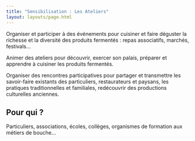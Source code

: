 ```yaml
---
title: "Sensibilisation : Les Ateliers"
layout: layouts/page.html
---
```

Organiser et participer à des événements pour cuisiner et faire déguster la richesse et la diversité des produits fermentés : repas associatifs, marchés, festivals...

Animer des ateliers pour découvrir, exercer son palais, préparer et apprendre à cuisiner les produits fermentés. 

Organiser des rencontres participatives pour partager et transmettre les savoir-faire existants des particuliers, restaurateurs et paysans, les pratiques traditionnelles et familiales, redécouvrir des productions culturelles anciennes.

## Pour qui ?
Particuliers, associations, écoles, collèges, organismes de formation aux métiers de bouche...
